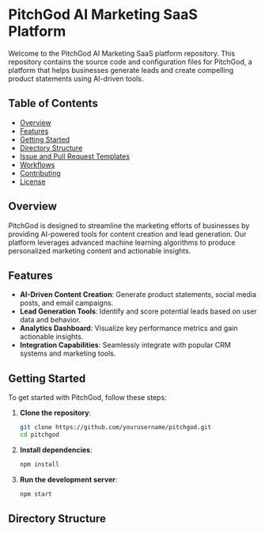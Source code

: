 
# PitchGod AI Marketing SaaS Platform

Welcome to the PitchGod AI Marketing SaaS platform repository. This repository contains the source code and configuration files for PitchGod, a platform that helps businesses generate leads and create compelling product statements using AI-driven tools.

## Table of Contents

- [Overview](#overview)
- [Features](#features)
- [Getting Started](#getting-started)
- [Directory Structure](#directory-structure)
- [Issue and Pull Request Templates](#issue-and-pull-request-templates)
- [Workflows](#workflows)
- [Contributing](#contributing)
- [License](#license)

## Overview

PitchGod is designed to streamline the marketing efforts of businesses by providing AI-powered tools for content creation and lead generation. Our platform leverages advanced machine learning algorithms to produce personalized marketing content and actionable insights.

## Features

- **AI-Driven Content Creation**: Generate product statements, social media posts, and email campaigns.
- **Lead Generation Tools**: Identify and score potential leads based on user data and behavior.
- **Analytics Dashboard**: Visualize key performance metrics and gain actionable insights.
- **Integration Capabilities**: Seamlessly integrate with popular CRM systems and marketing tools.

## Getting Started

To get started with PitchGod, follow these steps:

1. **Clone the repository**:
    ```bash
    git clone https://github.com/yourusername/pitchgod.git
    cd pitchgod
    ```

2. **Install dependencies**:
    ```bash
    npm install
    ```

3. **Run the development server**:
    ```bash
    npm start
    ```

## Directory Structure
